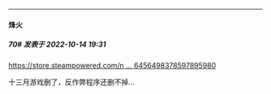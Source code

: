 

*****

####  烽火  
##### 70#       发表于 2022-10-14 19:31

[https://store.steampowered.com/n ... 6456498378597895980](https://store.steampowered.com/news/app/1549250/view/6456498378597895980)

十三月游戏删了，反作弊程序还删不掉...

